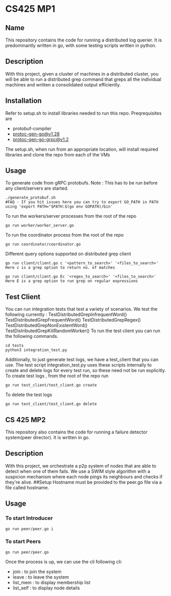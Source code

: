 # CS425 MP1
## Name
This repository contains the code for running a distributed log querier. It is predominantly written in go, with some testing scripts written in python.
## Description
With this project, given a cluster of machines in a distributed cluster, you will be able to run a distributed grep command that greps all the
individual machines and written a consolidated output efficiently.

## Installation
Refer to setup.sh to install libraries needed to run this repo.
Preqrequisites are
- protobuf-compiler
- protoc-gen-go@v1.28 
- protoc-gen-go-grpc@v1.2

The setup.sh, when run from an appropriate location, will install required libraries and clone the repo from each of the VMs

## Usage
To generate code from gRPC protobufs. Note : This has to be run before any client/servers are started.
```
./generate_protobuf.sh
#FAQ - If you hit issues here you can try to export GO_PATH in PATH using 'export PATH="$PATH:$(go env GOPATH)/bin'
```
To run the workers/server processes from the root of the repo
```
go run worker/worker_server.go
```
To run the coordinator process from the root of the repo
```
go run coordinator/coordinator.go
```
Different query options supported on distributed grep client
```
go run client/client.go c '<pattern_to_search>' '<files_to_search>'
Here c is a grep option to return no. of matches
```
```
go run client/client.go Ec '<regex_to_search>' '<files_to_search>'
Here E is a grep option to run grep on regular expressions
```
## Test Client
You can run integration tests that test a variety of scenarios.
We test the following currently :
TestDistributedGrepInfrequentWord()
TestDistributedGrepFrequentWord()
TestDistributedGrepRegex()
TestDistributedGrepNonExistentWord()
TestDistributedGrepKillRandomWorker()
To run the test client you can run the following commands. 
```
cd tests
python3 integration_test.py
```
Additionally, to just generate test logs, we have a test_client that you can use.
The test script integration_test.py uses these scripts internally to create and delete logs
for every test run, so these need not be run explicitly.
To create test logs , from the root of the repo run
```
go run test_client/test_client.go create
```
To delete the test logs
```
go run test_client/test_client.go delete
```

## CS 425 MP2
This repository also contains the code for running a failure detector system(peer director). It is written in go.
## Description
With this project, we orchestrate a p2p system of nodes that are able to detect when one of them fails. We use a SWIM style algorithm with a suspicion mechanism where each node pings its neighbours and checks if they're alive. 
##Setup
Hostname must be provided to the peer.go file via a file called hostname.
## Usage
### To start Introducer
```go run peer/peer.go i```
### To start Peers
```go run peer/peer.go```

Once the process is up, we can use the cli following cli:
- join : to join the system
- leave : to leave the system
- list_mem : to display membership list
- list_self : to display node details



